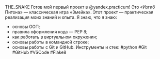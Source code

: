   THE_SNAKE
Готов мой первый проект в @yandex.practicum! Это «Изгиб Питона» — классическая игра «Змейка».
Этот проект — практическая реализация моих знаний и опыта.
Я знаю, что я знаю:
- основы ООП;
- правила оформления кода — PEP 8;
- как работать в виртуальном окружении;
- основы работы в командной строке;
- основы работы с Git и GitHub.
Инструменты и стек: #python #Git #GitHub #VSCode #Flake8
